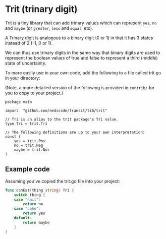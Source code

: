 # Trit (trinary digit)

Trit is a tiny library that can add trinary values which can represent `yes`, `no` and `maybe` (or `greater`, `less` and `equal`, etc).

A Trinary digit is analogous to a binary digit (0 or 1) in that it has 3 states instead of 2 (-1, 0 or 1).

We can thus use trinary digits in the same way that binary digits are used to represent the boolean values of true and false to represent a third (middle) state of uncertainty.

To more easily use in your own code, add the following to a file called trit.go in your directory:

(Note, a more detailed version of the following is provided in `contrib/` for you to copy to your project.)

```golang
package main

import 	"github.com/nedscode/transit/lib/trit"

// Tri is an alias to the trit package's Tri value.
type Tri = trit.Tri

// The following definitions are up to your own interpretation:
const (
	yes = trit.Pos
	no = trit.Neg
	maybe = trit.Nor
)
```

## Example code

Assuming you've copied the trit.go file into your project:

```go
func canEat(thing string) Tri {
	switch thing {
    case "nail":
        return no
    case "cake":
        return yes
    default:
        return maybe
	}
}
```
